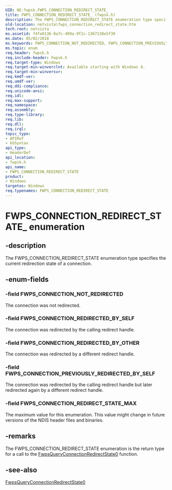 ```yaml
---
UID: NE:fwpsk.FWPS_CONNECTION_REDIRECT_STATE_
title: FWPS_CONNECTION_REDIRECT_STATE_ (fwpsk.h)
description: The FWPS_CONNECTION_REDIRECT_STATE enumeration type specifies the current redirection state of a connection.
old-location: netvista\fwps_connection_redirect_state.htm
tech.root: netvista
ms.assetid: f4fe8136-8a7c-499a-9f2c-1367138e5f30
ms.date: 05/02/2018
ms.keywords: FWPS_CONNECTION_NOT_REDIRECTED, FWPS_CONNECTION_PREVIOUSLY_REDIRECTED_BY_SELF, FWPS_CONNECTION_REDIRECTED_BY_OTHER, FWPS_CONNECTION_REDIRECTED_BY_SELF, FWPS_CONNECTION_REDIRECT_STATE, FWPS_CONNECTION_REDIRECT_STATE enumeration [Network Drivers Starting with Windows Vista], FWPS_CONNECTION_REDIRECT_STATE_, FWPS_CONNECTION_REDIRECT_STATE_MAX, fwpsk/FWPS_CONNECTION_NOT_REDIRECTED, fwpsk/FWPS_CONNECTION_PREVIOUSLY_REDIRECTED_BY_SELF, fwpsk/FWPS_CONNECTION_REDIRECTED_BY_OTHER, fwpsk/FWPS_CONNECTION_REDIRECTED_BY_SELF, fwpsk/FWPS_CONNECTION_REDIRECT_STATE, fwpsk/FWPS_CONNECTION_REDIRECT_STATE_MAX, netvista.fwps_connection_redirect_state
ms.topic: enum
req.header: fwpsk.h
req.include-header: Fwpsk.h
req.target-type: Windows
req.target-min-winverclnt: Available starting with Windows 8.
req.target-min-winversvr: 
req.kmdf-ver: 
req.umdf-ver: 
req.ddi-compliance: 
req.unicode-ansi: 
req.idl: 
req.max-support: 
req.namespace: 
req.assembly: 
req.type-library: 
req.lib: 
req.dll: 
req.irql: 
topic_type:
- APIRef
- kbSyntax
api_type:
- HeaderDef
api_location:
- fwpsk.h
api_name:
- FWPS_CONNECTION_REDIRECT_STATE
product:
- Windows
targetos: Windows
req.typenames: FWPS_CONNECTION_REDIRECT_STATE
---
```


# FWPS_CONNECTION_REDIRECT_STATE_ enumeration


## -description


The FWPS_CONNECTION_REDIRECT_STATE enumeration type specifies the current redirection state of a connection.


## -enum-fields




### -field FWPS_CONNECTION_NOT_REDIRECTED

The connection was not redirected.


### -field FWPS_CONNECTION_REDIRECTED_BY_SELF

The connection was redirected by the calling redirect handle.


### -field FWPS_CONNECTION_REDIRECTED_BY_OTHER

The connection was redirected by a different redirect handle.


### -field FWPS_CONNECTION_PREVIOUSLY_REDIRECTED_BY_SELF

The connection was redirected by the calling redirect handle but later redirected again by a different redirect handle.


### -field FWPS_CONNECTION_REDIRECT_STATE_MAX

The maximum value for this enumeration. This value might change in future versions of the NDIS header files and binaries.


## -remarks



The FWPS_CONNECTION_REDIRECT_STATE enumeration is the return type for a call to the <a href="https://docs.microsoft.com/windows-hardware/drivers/ddi/content/fwpsk/nf-fwpsk-fwpsqueryconnectionredirectstate0">FwpsQueryConnectionRedirectState0</a>  function.




## -see-also




<a href="https://docs.microsoft.com/windows-hardware/drivers/ddi/content/fwpsk/nf-fwpsk-fwpsqueryconnectionredirectstate0">FwpsQueryConnectionRedirectState0</a>
 

 

